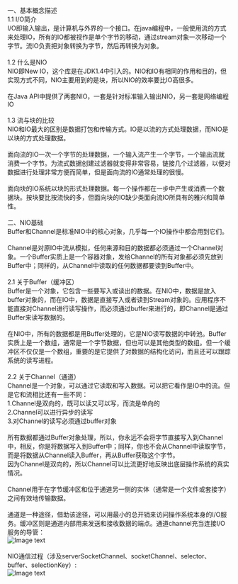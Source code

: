 一、基本概念描述<br/>
1.1 I/O简介<br/>
I/O即输入输出，是计算机与外界的一个接口。在java编程中，一般使用流的方式来处理IO，所有的IO都被视作是单个字节的移动，通过stream对象一次移动一个字节。流IO负责把对象转换为字节，然后再转换为对象。<br/>
<br/>
1.2 什么是NIO<br/>
NIO即New IO，这个库是在JDK1.4中引入的。NIO和IO有相同的作用和目的，但实现方式不同，NIO主要用到的是块，所以NIO的效率要比IO高很多。<br/>
<br/>
在Java API中提供了两套NIO，一套是针对标准输入输出NIO，另一套是网络编程IO<br/>
<br/>
1.3 流与块的比较<br/>
NIO和IO最大的区别是数据打包和传输方式。IO是以流的方式处理数据，而NIO是以块的方式处理数据。<br/>
<br/>
面向流的IO一次一个字节的处理数据，一个输入流产生一个字节，一个输出流就消费一个字节。为流式数据创建过滤器就变得非常容易，链接几个过滤器，以便对数据进行处理非常方便而简单，但是面向流的IO通常处理的很慢。<br/>
<br/>
面向块的IO系统以块的形式处理数据。每一个操作都在一步中产生或消费一个数据块。按块要比按流快的多，但面向块的IO缺少类面向流IO所具有的雅兴和简单性。<br/>
<br/>
二、NIO基础<br/>
Buffer和Channel是标准NIO中的核心对象，几乎每一个IO操作中都会用到它们。<br/>
<br/>
Channel是对原IO中流从模拟，任何来源和目的数据都必须通过一个Channel对象。一个Buffer实质上是一个容器对象，发给Channel的所有对象都必须先放到Buffer中；同样的，从Channel中读取的任何数据都要读到Buffer中。<br/>
<br/>
2.1 关于Buffer（缓冲区）<br/>
Buffer是一个对象，它包含一些要写入或读出的数据。在NIO中，数据是放入buffer对象的，而在IO中，数据是直接写入或者读到Stream对象的。应用程序不能直接对Channel进行读写操作，而必须通过buffer来进行的，即Channel是通过Buffer来读写数据的。<br/>
<br/>
在NIO中，所有的数据都是用Buffer处理的，它是NIO读写数据的中转池。Buffer实质上是一个数组，通常是一个字节数据，但也可以是其他类型的数组。但一个缓冲区不仅仅是一个数组，重要的是它提供了对数据的结构化访问，而且还可以跟踪系统的读写进程。<br/>
<br/>
2.2 关于Channel（通道）<br/>
Channel是一个对象，可以通过它读取和写入数据。可以把它看作是IO中的流。但是它和流相比还有一些不同：<br/>
 1.Channel是双向的，既可以读又可以写，而流是单向的<br/>
 2.Channel可以进行异步的读写<br/>
 3.对Channel的读写必须通过buffer对象<br/>
 <br/>
所有数据都通过Buffer对象处理，所以，你永远不会将字节直接写入到Channel中，相反，你是将数据写入到Buffer中；同样，你也不会从Channel中读取字节，而是将数据从Channel读入Buffer，再从Buffer获取这个字节。<br/>
因为Channel是双向的，所以Channel可以比流更好地反映出底层操作系统的真实情况。<br/>
<br/>
Channel用于在字节缓冲区和位于通道另一侧的实体（通常是一个文件或套接字）之间有效地传输数据。<br/>
<br/>
通道是一种途径，借助该途径，可以用最小的总开销来访问操作系统本身的I/O服务。缓冲区则是通道内部用来发送和接收数据的端点。通道channel充当连接I/O服务的导管：<br/>
![Image text](https://github.com/qiushangwenyue/JavaNIODemo/blob/master/img/hello.png)<br/>
<br/>
NIO通信过程（涉及serverSocketChannel、socketChannel、selector、buffer、selectionKey）:<br/>
![Image text](https://github.com/qiushangwenyue/JavaNIODemo/blob/master/img/world.png)<br/>